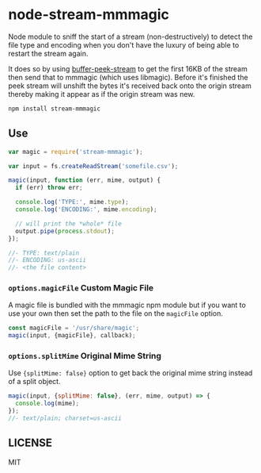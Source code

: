# node-stream-mmmagic

Node module to sniff the start of a stream (non-destructively) to detect the file type and encoding
when you don't have the luxury of being able to restart the stream again.

It does so by using [buffer-peek-stream](https://github.com/seangarner/node-buffer-peek-stream) to
get the first 16KB of the stream then send that to mmmagic (which uses libmagic).  Before it's
finished the peek stream will unshift the bytes it's received back onto the origin stream thereby
making it appear as if the origin stream was new.

```bash
npm install stream-mmmagic
```

## Use
```js
var magic = require('stream-mmmagic');

var input = fs.createReadStream('somefile.csv');

magic(input, function (err, mime, output) {
  if (err) throw err;

  console.log('TYPE:', mime.type);
  console.log('ENCODING:', mime.encoding);

  // will print the *whole* file
  output.pipe(process.stdout);
});

//- TYPE: text/plain
//- ENCODING: us-ascii
//- <the file content>
```

### `options.magicFile` Custom Magic File
A magic file is bundled with the mmmagic npm module but if you want to use your own then set the path to the file on
the `magicFile` option.

```js
const magicFile = '/usr/share/magic';
magic(input, {magicFile}, callback);
```

### `options.splitMime` Original Mime String
Use `{splitMime: false}` option to get back the original mime string instead of a split object.
```js
magic(input, {splitMime: false}, (err, mime, output) => {
  console.log(mime);
});
//- text/plain; charset=us-ascii
```


## LICENSE
MIT
